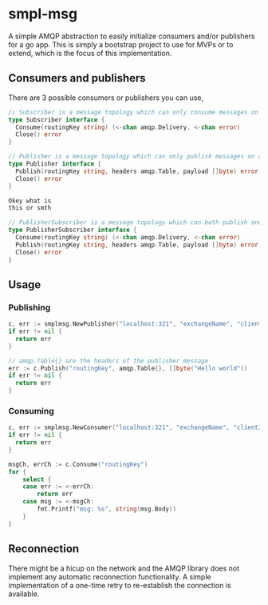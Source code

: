# smpl-msg
A simple AMQP abstraction to easily initialize consumers and/or publishers for a go app. This is simply a bootstrap project to use for MVPs or to extend, which is the focus of this implementation.

## Consumers and publishers
There are 3 possible consumers or publishers you can use,

```go
// Subscriber is a message topology which can only consume messages on a given route
type Subscriber interface {
  Consume(routingKey string) (<-chan amqp.Delivery, <-chan error)
  Close() error
}

// Publisher is a message topology which can only publish messages on a given route
type Publisher interface {
  Publish(routingKey string, headers amqp.Table, payload []byte) error
  Close() error
}

Okey what is
this or smth

// PublisherSubscriber is a message topology which can both publish and consume messages on a given route
type PublisherSubscriber interface {
  Consume(routingKey string) (<-chan amqp.Delivery, <-chan error)
  Publish(routingKey string, headers amqp.Table, payload []byte) error
  Close() error
}
```

## Usage
### Publishing

```go
c, err := smplmsg.NewPublisher("localhost:321", "exchangeName", "clientID", SetContentType("application/json"))
if err != nil {
  return err
}

// amqp.Table{} are the headers of the publisher message
err := c.Publish("routingKey", amqp.Table{}, []byte("Hello world"))
if err != nil {
  return err
}

```

### Consuming
```go
c, err := smplmsg.NewConsumer("localhost:321", "exchangeName", "clientID")
if err != nil {
  return err
}

msgCh, errCh := c.Consume("routingKey")
for {
    select {
    case err := <-errCh:
        return err
    case msg := <-msgCh:
        fmt.Printf("msg: %s", string(msg.Body))
    }
}
```

## Reconnection
There might be a hicup on the network and the AMQP library does not implement any automatic reconnection functionality. A simple implementation of a one-time retry to re-establish the connection is available.
